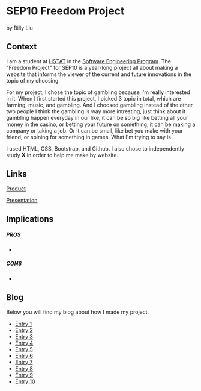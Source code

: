 # SEP10 Freedom Project
by Billy Liu

## Context
I am a student at [HSTAT](https://www.hstat.org/) in the [Software Engineering Program](https://hstatsep.github.io/). The "Freedom Project" for SEP10 is a year-long project all about making a website that informs the viewer of the current and future innovations in the topic of my choosing.

For my project, I chose the topic of gambling because I'm really interested in it. When I first started this project, I picked 3 topic in total, which are farming, music, and gambling. And I choosed gambling instead of the other two people I think the gambling is way more intresting, just think about it gambling happen everyday in our like, it can be so big like betting all your money in the casino, or betting your future on something, it can be making a company or taking a job. Or it can be small, like bet you make with your friend, or spining for something in games. What I'm trying to say is 

I used HTML, CSS, Bootstrap, and Github. I also chose to independently study **X** in order to help me make by website.

## Links

[Product]()

[Presentation]()

## Implications
##### PROS
* 
##### CONS
* 


## Blog
Below you will find my blog about how I made my project.

* [Entry 1](blog/entry01.md)
* [Entry 2](blog/entry02.md)
* [Entry 3](blog/entry03.md)
* [Entry 4](blog/entry04.md)
* [Entry 5](blog/entry05.md)
* [Entry 6](blog/entry06.md)
* [Entry 7](blog/entry07.md)
* [Entry 8](blog/entry08.md)
* [Entry 9](blog/entry09.md)
* [Entry 10](blog/entry10.md)
